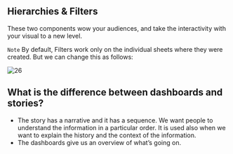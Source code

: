 ## Hierarchies & Filters
These two components wow your audiences, and take the interactivity with your visual to a new level.

```Note```
  By default, Filters work only on the individual sheets where they were created. But we can change this as follows:

![26](https://user-images.githubusercontent.com/91827137/164583629-54ac380c-002b-44de-8dc2-f105864bfd08.png)

## What is the difference between dashboards and stories?
- The story has a narrative and it has a sequence. We want people to understand the information in a particular order. It is used also when we want to explain the history and the context of the information.
- The dashboards give us an overview of what’s going on.
